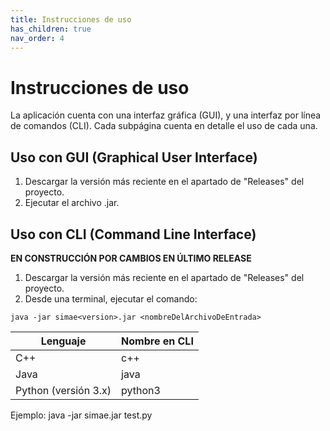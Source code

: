```yaml
---
title: Instrucciones de uso
has_children: true
nav_order: 4
---
```

# Instrucciones de uso

La aplicación cuenta con una interfaz gráfica (GUI), y una interfaz por línea de comandos (CLI). Cada subpágina cuenta en detalle el uso de cada una.

## Uso con GUI (Graphical User Interface)

1. Descargar la versión más reciente en el apartado de "Releases" del proyecto.
2. Ejecutar el archivo .jar.

## Uso con CLI (Command Line Interface)

**EN CONSTRUCCIÓN POR CAMBIOS EN ÚLTIMO RELEASE**

1. Descargar la versión más reciente en el apartado de "Releases" del proyecto.
2. Desde una terminal, ejecutar el comando:

```bash=
java -jar simae<version>.jar <nombreDelArchivoDeEntrada> 
```

|Lenguaje|Nombre en CLI|
|-------------------|--------------------------------|
|C++                 |c++|
|Java                |java|
|Python (versión 3.x)|python3|

Ejemplo:
java -jar simae.jar test.py

